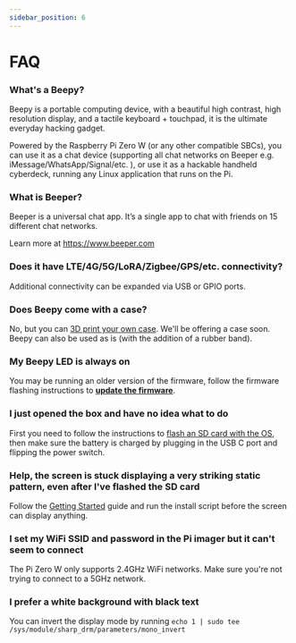```yaml
---
sidebar_position: 6
---
```


# FAQ

### What's a Beepy?

Beepy is a portable computing device, with a beautiful high contrast, high resolution display, and a tactile keyboard + touchpad, it is the ultimate everyday hacking gadget.

Powered by the Raspberry Pi Zero W (or any other compatible SBCs), you can use it as a chat device (supporting all chat networks on Beeper e.g. iMessage/WhatsApp/Signal/etc. ), or use it as a hackable handheld cyberdeck, running any Linux application that runs on the Pi.

### What is Beeper?

Beeper is a universal chat app. It’s a single app to chat with friends on 15 different chat networks.

Learn more at https://www.beeper.com

### Does it have LTE/4G/5G/LoRA/Zigbee/GPS/etc. connectivity?

Additional connectivity can be expanded via USB or GPIO ports.

### Does Beepy come with a case?

No, but you can [3D print your own case](/docs/3D). We'll be offering a case soon. Beepy can also be used as is (with the addition of a rubber band).

### My Beepy LED is always on

You may be running an older version of the firmware, follow the firmware flashing instructions to [**update the firmware**](/docs/getting-started#software-setup).

### I just opened the box and have no idea what to do

First you need to follow the instructions to [flash an SD card with the OS](/docs/getting-started), then make sure the battery is charged by plugging in the USB C port and flipping the power switch. 

### Help, the screen is stuck displaying a very striking static pattern, even after I've flashed the SD card

Follow the [Getting Started](/docs/getting-started#software-setup) guide and run the install script before the screen can display anything.

### I set my WiFi SSID and password in the Pi imager but it can't seem to connect

The Pi Zero W only supports 2.4GHz WiFi networks. Make sure you're not trying to connect to a 5GHz network.

### I prefer a white background with black text

You can invert the display mode by running `echo 1 | sudo tee /sys/module/sharp_drm/parameters/mono_invert`
